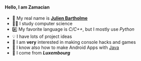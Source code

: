 #### Hello, I am Zamacian
- 👀 My real name is [**Julien Bartholme**](https://github.com/Zamacian)
- 👨‍🎓 I study computer science
- #️⃣ My favorite language is *C/C++*, but I mostly use *Python*
- 💡 I have lots of project ideas
- 👾 I am __very__ interested in making console hacks and games
- 🤳 I know also how to make Android Apps with [Java]()
- 💸 I come from ***Luxembourg***
